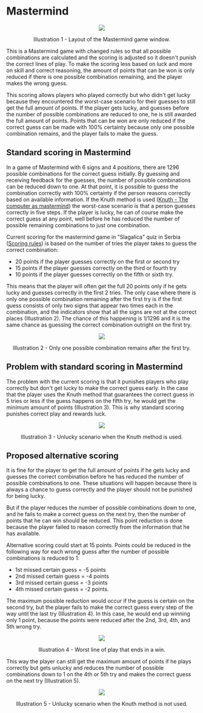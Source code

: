 # Mastermind

<p align="center">
  <img src="/resources/readme/mastermind_legend.jpg">
  <p align="center">Illustration 1 - Layout of the Mastermind game window.</p>
</p>

This is a Mastermind game with changed rules so that all possible combinations are calculated and the scoring is adjusted so it doesn't punish the correct lines of play. To make the scoring less based on luck and more on skill and correct reasoning, the amount of points that can be won is only reduced if there is one possible combination remaining, and the player makes the wrong guess. 

This scoring allows players who played correctly but who didn't get lucky because they encountered the worst-case scenario for their guesses to still get the full amount of points. If the player gets lucky, and guesses before the number of possible combinations are reduced to one, he is still awarded the full amount of points. Points that can be won are only reduced if the correct guess can be made with 100% certainty because only one possible combination remains, and the player fails to make the guess.

## Standard scoring in Mastermind

In a game of Mastermind with 6 signs and 4 positions, there are 1296 possible combinations for the correct guess initially. By guessing and receiving feedback for the guesses, the number of possible combinations can be reduced down to one. At that point, it is possible to guess the combination correctly with 100% certainty if the person reasons correctly based on available information. If the Knuth method is used ([Knuth - The computer as mastermind](https://www.cs.uni.edu/~wallingf/teaching/cs3530/resources/knuth-mastermind.pdf)) the worst-case scenario is that a person guesses correctly in five steps. If the player is lucky, he can of course make the correct guess at any point, well before he has reduced the number of possible remaining combinations to just one combination. 

Current scoring for the mastermind game in "Slagalica" quiz in Serbia ([Scoring rules](https://www.rts.rs/page/rts/sr/rtspredstavlja/Slagalica/story/3054/pravila-i-prijave/3622033/pravila-su-pravila.html)) is based on the number of tries the player takes to guess the correct combination:
* 20 points if the player guesses correctly on the first or second try
* 15 points if the player guesses correctly on the third or fourth try
* 10 points if the player guesses correctly on the fifth or sixth try.

This means that the player will often get the full 20 points only if he gets lucky and guesses correctly in the first 2 tries. The only case where there is only one possible combination remaining after the first try is if the first guess consists of only two signs that appear two times each in the combination, and the indicators show that all the signs are not at the correct places (Illustration 2). The chance of this happening is 1/1296 and it is the same chance as guessing the correct combination outright on the first try.

<p align="center">
  <img src="/resources/readme/guess_certain_first_try.jpg">
  <p align="center">Illustration 2 - Only one possible combination remains after the first try.</p>
</p>

## Problem with standard scoring in Mastermind

The problem with the current scoring is that it punishes players who play correctly but don't get lucky to make the correct guess early. In the case that the player uses the Knuth method that guarantees the correct guess in 5 tries or less if the guess happens on the fifth try, he would get the minimum amount of points (Illustration 3). This is why standard scoring punishes correct play and rewards luck.

<p align="center">
  <img src="/resources/readme/knuth_method_worst_case.jpg">
  <p align="center">Illustration 3 - Unlucky scenario when the Knuth method is used.</p>
</p>

## Proposed alternative scoring

It is fine for the player to get the full amount of points if he gets lucky and guesses the correct combination before he has reduced the number of possible combinations to one. These situations will happen because there is always a chance to guess correctly and the player should not be punished for being lucky. 

But if the player reduces the number of possible combinations down to one, and he fails to make a correct guess on the next try, then the number of points that he can win should be reduced. 
This point reduction is done because the player failed to reason correctly from the information that he has available.

Alternative scoring could start at 15 points. Points could be reduced in the following way for each wrong guess after the number of possible combinations is reduced to 1:
* 1st missed certain guess = -5 points
* 2nd missed certain guess = -4 points
* 3rd missed certain guess = -3 points
* 4th missed certain guess = -2 points.

The maximum possible reduction would occur if the guess is certain on the second try, but the player fails to make the correct guess every step of the way until the last try (Illustration 4). In this case, he would end up winning only 1 point, because the points were reduced after the 2nd, 3rd, 4th, and 5th wrong try.

<p align="center">
  <img src="/resources/readme/worst_play.jpg">
  <p align="center">Illustration 4 - Worst line of play that ends in a win.</p>
</p>

This way the player can still get the maximum amount of points if he plays correctly but gets unlucky and reduces the number of possible combinations down to 1 on the 4th or 5th try and makes the correct guess on the next try (Illustration 5). 

<p align="center">
  <img src="/resources/readme/guess_worst_case.jpg">
  <p align="center">Illustration 5 - Unlucky scenario when the Knuth method is not used. </p>
</p>


